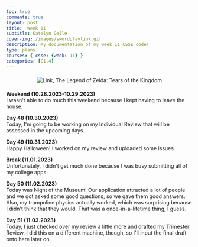 ```yaml
---
toc: true
comments: true
layout: post
title:  Week 11
subtitle: Katelyn Gelle
cover-img: /images/swordplaylink.gif
description: My documentation of my week 11 CSSE code!
type: plans
courses: { csse: {week: 11} }
categories: [C1.4]
---
```


<div style="text-align: center; margin-top: 20px; margin-bottom: 20px;">
  <img src="{{site.baseurl}}/images/totklinkgif.gif" alt="Link, The Legend of Zelda: Tears of the Kingdom" />
</div>  

**Weekend (10.28.2023-10.29.2023)**  
I wasn't able to do much this weekend because I kept having to leave the house.

**Day 48 (10.30.2023)**  
Today, I'm going to be working on my Individual Review that will be assessed in the upcoming days.  

**Day 49 (10.31.2023)**  
Happy Halloween! I worked on my review and uploaded some issues.  

**Break (11.01.2023)**  
Unfortunately, I didn't get much done because I was busy submitting all of my college apps.  

**Day 50 (11.02.2023)**  
Today was Night of the Museum! Our application attracted a lot of people and we got asked some good questions, so we gave them good answers. Also, my trampoline physics actually worked, which was surprising because I didn't think that they would. That was a once-in-a-lifetime thing, I guess.  

**Day 51 (11.03.2023)**  
Today, I just checked over my review a little more and drafted my Trimester Review. I did this on a different machine, though, so I'll input the final draft onto here later on.